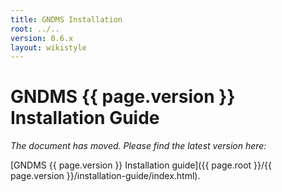 ```yaml
---
title: GNDMS Installation
root: ../..
version: 0.6.x
layout: wikistyle
---
```

 


GNDMS {{ page.version }} Installation Guide
========================


*The document has moved. Please find the latest version here:*

[GNDMS {{ page.version }} Installation guide]({{ page.root }}/{{ page.version }}/installation-guide/index.html).
